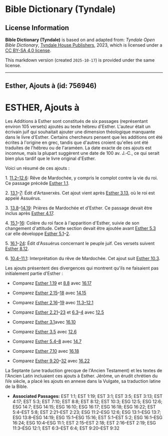 # Bible Dictionary (Tyndale)

## License Information

**Bible Dictionary (Tyndale)** is based on and adapted from: _Tyndale Open Bible Dictionary_, [Tyndale House Publishers](https://tyndaleopenresources.com/), 2023, which is licensed under a [CC BY-SA 4.0 license](https://creativecommons.org/licenses/by-sa/4.0/legalcode.en).

This markdown version (created `2025-10-17`) is provided under the same license.



--------------------------------

## Esther, Ajouts à (id: 756946)

ESTHER, Ajouts à
================

Les Additions à Esther sont constitués de six passages (représentant environ 105 versets) ajoutés au texte hébreu d'Esther. L'auteur était un écrivain juif qui souhaitait ajouter une dimension théologique manquante dans le livre d'Esther. Certains chercheurs pensent que les additions ont été écrites à l'origine en grec, tandis que d'autres croient qu'elles ont été traduites de l'hébreu ou de l'araméen. La date exacte de ces ajouts est inconnue, mais la plupart suggèrent une date de 100 av. J.‑C., ce qui serait bien plus tardif que le livre original d'Esther.

Voici un résumé de ces ajouts :

1\. [11\.2–12\.6](https://ref.ly/EsthGr11:2-EsthGr12:6): Rêve de Mardochée, y compris le complot contre la vie du roi. Ce passage précède [Esther 1\.1](https://ref.ly/Esth1:1).

2\. [13\.1](https://ref.ly/EsthGr13:1-EsthGr13:7)–[7](https://ref.ly/EsthGr13:1-EsthGr13:7): Édit d'Artaxerxès. Cet ajout vient après [Esther 3\.13](https://ref.ly/Esth3:13), où le roi est appelé Assuérus.

3\. [13\.8](https://ref.ly/EsthGr13:8-EsthGr14:19)–[14\.19](https://ref.ly/EsthGr13:8-EsthGr14:19): Prières de Mardochée et d'Esther. Ce passage devait être inclus après [Esther 4\.17](https://ref.ly/Esth4:17).

4\. [15\.1](https://ref.ly/EsthGr15:1-EsthGr15:16)–[16](https://ref.ly/EsthGr15:1-EsthGr15:16): Colère du roi face à l'apparition d'Esther, suivie de son changement d'attitude. Cette section devait être ajoutée avant [Esther 5\.3](https://ref.ly/Esth5:3) car elle développe [Esther 5\.1](https://ref.ly/Esth5:1-Esth5:2)–[2](https://ref.ly/Esth5:1-Esth5:2).

5\. [16\.1](https://ref.ly/EsthGr16:1-EsthGr16:24)–[24](https://ref.ly/EsthGr16:1-EsthGr16:24): Édit d'Assuérus concernant le peuple juif. Ces versets suivent [Esther 8\.12](https://ref.ly/Esth8:12).

6\. [10\.4–11\.1](https://ref.ly/EsthGr10:4-EsthGr11:1): Interprétation du rêve de Mardochée. Cet ajout suit [Esther 10\.3](https://ref.ly/Esth10:3).

Les ajouts présentent des divergences qui montrent qu'ils ne faisaient pas initialement partie d'Esther :

* Comparez [Esther 1\.19](https://ref.ly/Esth1:19) et [8\.8](https://ref.ly/Esth8:8) avec [16\.17](https://ref.ly/EsthGr16:17)
* Comparez [Esther 2\.15](https://ref.ly/Esth2:15-Esth2:18)–[18](https://ref.ly/Esth2:15-Esth2:18) avec [14\.15](https://ref.ly/EsthGr14:15)

* Comparez [Esther 2\.16](https://ref.ly/Esth2:16-Esth2:19)–[19](https://ref.ly/Esth2:16-Esth2:19) avec [11\.3–12\.1](https://ref.ly/EsthGr11:3-EsthGr12:1)

* Comparez [Esther 2\.21](https://ref.ly/Esth2:21-Esth2:23)–[23](https://ref.ly/Esth2:21-Esth2:23) et [6\.3](https://ref.ly/Esth6:3-Esth6:4)–[4](https://ref.ly/Esth6:3-Esth6:4) avec [12\.5](https://ref.ly/EsthGr12:5)

* Comparez [Esther 3\.1](https://ref.ly/Esth3:1)avec [16\.10](https://ref.ly/EsthGr16:10)

* Comparez [Esther 3\.5](https://ref.ly/Esth3:5) avec [12\.6](https://ref.ly/EsthGr12:6)

* Comparez [Esther 5\.4–8](https://ref.ly/Esth5:4-Esth5:8) avec [14\.7](https://ref.ly/EsthGr14:7)

* Comparez [Esther 7\.10](https://ref.ly/Esth7:10) avec [16\.18](https://ref.ly/EsthGr16:18)

* Comparez [Esther 9\.20](https://ref.ly/Esth9:20-Esth9:32)–[32](https://ref.ly/Esth9:20-Esth9:32) avec [16\.22](https://ref.ly/EsthGr16:22)

La Septante (une traduction grecque de l'Ancien Testament) et les textes de l'Ancien Latin incluaient ces ajouts à Esther. Jérôme, un érudit chrétien du IVe siècle, a placé les ajouts en annexe dans la Vulgate, sa traduction latine de la Bible.

* **Associated Passages:** EST 1:1; EST 1:19; EST 3:1; EST 3:5; EST 3:13; EST 4:17; EST 5:3; EST 7:10; EST 8:8; EST 8:12; EST 10:3; ESG 12:5; ESG 12:6; ESG 14:7; ESG 14:15; ESG 16:10; ESG 16:17; ESG 16:18; ESG 16:22; EST 5:4–EST 5:8; EST 2:21–EST 2:23; ESG 11:2–ESG 12:6; ESG 13:1–ESG 13:7; ESG 13:8–ESG 14:19; ESG 15:1–ESG 15:16; EST 5:1–EST 5:2; ESG 16:1–ESG 16:24; ESG 10:4–ESG 11:1; EST 2:15–EST 2:18; EST 2:16–EST 2:19; ESG 11:3–ESG 12:1; EST 6:3–EST 6:4; EST 9:20–EST 9:32

